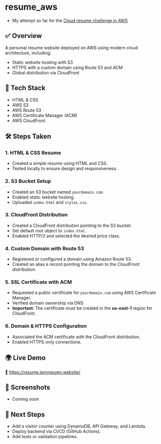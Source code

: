 ﻿# resume_aws

- My attempt so far for the [Cloud resume challenge in AWS](https://cloudresumechallenge.dev/docs/the-challenge/aws/)

## ✅ Overview

A personal resume website deployed on AWS using modern cloud architecture, including:

- Static website hosting with S3
- HTTPS with a custom domain using Route 53 and ACM
- Global distribution via CloudFront

## 🔧 Tech Stack

- HTML & CSS
- AWS S3
- AWS Route 53
- AWS Certificate Manager (ACM)
- AWS CloudFront

## 🛠️ Steps Taken

### 1. HTML & CSS Resume
- Created a simple resume using HTML and CSS.
- Tested locally to ensure design and responsiveness.

### 2. S3 Bucket Setup
- Created an S3 bucket named `yourdomain.com`.
- Enabled static website hosting.
- Uploaded `index.html` and `styles.css`.

### 3. CloudFront Distribution
- Created a CloudFront distribution pointing to the S3 bucket.
- Set default root object to `index.html`.
- Enabled HTTP/2 and selected the desired price class.

### 4. Custom Domain with Route 53
- Registered or configured a domain using Amazon Route 53.
- Created an alias `A` record pointing the domain to the CloudFront distribution.

### 5. SSL Certificate with ACM
- Requested a public certificate for `yourdomain.com` using AWS Certificate Manager.
- Verified domain ownership via DNS.
- **Important**: The certificate must be created in the **us-east-1** region for CloudFront.

### 6. Domain & HTTPS Configuration
- Associated the ACM certificate with the CloudFront distribution.
- Enabled HTTPS-only connections.

## 🌍 Live Demo

🔗 https://resume.lamnguyen.website/
## 📸 Screenshots

- Coming soon

## 🚀 Next Steps

- Add a visitor counter using DynamoDB, API Gateway, and Lambda.
- Deploy backend via CI/CD (GitHub Actions).
- Add tests or validation pipelines.
